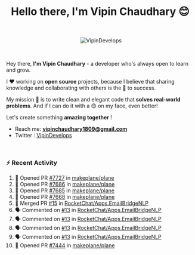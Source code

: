 <!--### Hi 👋 Vipin Chaudhary here!-->
<h1 align="center">Hello there, I'm Vipin Chaudhary 😊</h1>
	
<br />
<div align="center">
<p>&nbsp;<img align="center" src="https://github-readme-stats.vercel.app/api/?username=VipinDevelops&show_icons=true&title_color=C9D1D9&icon_color=58A6FF&border_color=30363D&text_color=C9D1D9&bg_color=0d1117" alt="VipinDevelops" /></p>
</div>


<br />

Hey there, **I'm Vipin Chaudhary** - a  developer who's always open to learn and grow. 


I ❤️ working on **open source** projects, because I believe that sharing knowledge and collaborating with others is the 🔑 to success.

My mission 🚀 is to write clean and elegant code that **solves real-world problems**. And if I can do it with a 😊 on my face, even better!

 Let's create something **amazing together** ! 
 
 - Reach me: **vipinchaudhary1809@gmail.com**
 - Twitter : [VipinDevelops](https://twitter.com/VipinDevelops)
<br />


### :zap: Recent Activity

<!--START_SECTION:activity-->
1. 💪 Opened PR [#7727](https://github.com/makeplane/plane/pull/7727) in [makeplane/plane](https://github.com/makeplane/plane)
2. 💪 Opened PR [#7686](https://github.com/makeplane/plane/pull/7686) in [makeplane/plane](https://github.com/makeplane/plane)
3. 💪 Opened PR [#7685](https://github.com/makeplane/plane/pull/7685) in [makeplane/plane](https://github.com/makeplane/plane)
4. 💪 Opened PR [#7668](https://github.com/makeplane/plane/pull/7668) in [makeplane/plane](https://github.com/makeplane/plane)
5. 🎉 Merged PR [#15](https://github.com/RocketChat/Apps.EmailBridgeNLP/pull/15) in [RocketChat/Apps.EmailBridgeNLP](https://github.com/RocketChat/Apps.EmailBridgeNLP)
6. 🗣 Commented on [#13](https://github.com/RocketChat/Apps.EmailBridgeNLP/pull/13#issuecomment-3095628806) in [RocketChat/Apps.EmailBridgeNLP](https://github.com/RocketChat/Apps.EmailBridgeNLP)
7. 🗣 Commented on [#13](https://github.com/RocketChat/Apps.EmailBridgeNLP/pull/13#issuecomment-3095627694) in [RocketChat/Apps.EmailBridgeNLP](https://github.com/RocketChat/Apps.EmailBridgeNLP)
8. 🗣 Commented on [#13](https://github.com/RocketChat/Apps.EmailBridgeNLP/pull/13#issuecomment-3091519184) in [RocketChat/Apps.EmailBridgeNLP](https://github.com/RocketChat/Apps.EmailBridgeNLP)
9. 🗣 Commented on [#13](https://github.com/RocketChat/Apps.EmailBridgeNLP/pull/13#issuecomment-3091514805) in [RocketChat/Apps.EmailBridgeNLP](https://github.com/RocketChat/Apps.EmailBridgeNLP)
10. 💪 Opened PR [#7444](https://github.com/makeplane/plane/pull/7444) in [makeplane/plane](https://github.com/makeplane/plane)
<!--END_SECTION:activity-->

  
